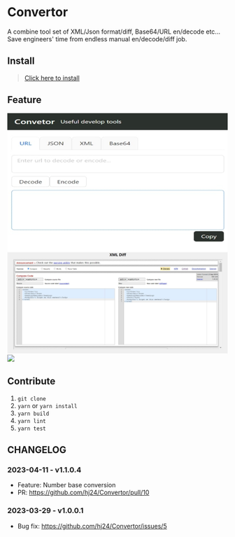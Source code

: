 # Convertor
A combine tool set of XML/Json format/diff, Base64/URL en/decode etc... 
Save engineers' time from endless manual en/decode/diff job.

## Install
> [Click here to install](https://chrome.google.com/webstore/detail/parse-diff-tool/plldopcffknjbimajdlcakmlgimfofcf?hl=zh)

## Feature
![](assets/convertor-1.jpg)
![](assets/convertor-3.jpg)
![](assets/convertor-4.jpg)

## Contribute
1. `git clone`
2. `yarn` or `yarn install`
3. `yarn build`
4. `yarn lint` 
5. `yarn test`

## CHANGELOG
### 2023-04-11 - v1.1.0.4
- Feature: Number base conversion
- PR: https://github.com/hj24/Convertor/pull/10

### 2023-03-29 - v1.0.0.1 
- Bug fix: https://github.com/hj24/Convertor/issues/5
